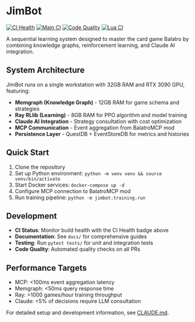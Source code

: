 # JimBot

[![CI Health](https://img.shields.io/endpoint?url=https://raw.githubusercontent.com/spencerduncan/jimbot/main/.github/badges/ci-health.json)](https://github.com/spencerduncan/jimbot/actions)
[![Main CI](https://github.com/spencerduncan/jimbot/workflows/Main%20CI%2FCD%20Pipeline/badge.svg)](https://github.com/spencerduncan/jimbot/actions/workflows/main-ci.yml)
[![Code Quality](https://github.com/spencerduncan/jimbot/workflows/Code%20Quality/badge.svg)](https://github.com/spencerduncan/jimbot/actions/workflows/code-quality.yml)
[![Lua CI](https://github.com/spencerduncan/jimbot/workflows/Lua%20CI/badge.svg)](https://github.com/spencerduncan/jimbot/actions/workflows/lua-ci.yml)

A sequential learning system designed to master the card game Balatro by combining knowledge graphs, reinforcement learning, and Claude AI integration.

## System Architecture

JimBot runs on a single workstation with 32GB RAM and RTX 3090 GPU, featuring:

- **Memgraph (Knowledge Graph)** - 12GB RAM for game schema and strategies
- **Ray RLlib (Learning)** - 8GB RAM for PPO algorithm and model training  
- **Claude AI Integration** - Strategy consultation with cost optimization
- **MCP Communication** - Event aggregation from BalatroMCP mod
- **Persistence Layer** - QuestDB + EventStoreDB for metrics and histories

## Quick Start

1. Clone the repository
2. Set up Python environment: `python -m venv venv && source venv/bin/activate`
3. Start Docker services: `docker-compose up -d`
4. Configure MCP connection to BalatroMCP mod
5. Run training pipeline: `python -m jimbot.training.run`

## Development

- **CI Status**: Monitor build health with the CI Health badge above
- **Documentation**: See `docs/` for comprehensive guides
- **Testing**: Run `pytest tests/` for unit and integration tests
- **Code Quality**: Automated quality checks on all PRs

## Performance Targets

- MCP: <100ms event aggregation latency
- Memgraph: <50ms query response time  
- Ray: >1000 games/hour training throughput
- Claude: <5% of decisions require LLM consultation

For detailed setup and development information, see [CLAUDE.md](CLAUDE.md).